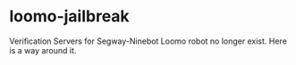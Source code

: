 # loomo-jailbreak
Verification Servers for Segway-Ninebot Loomo robot no longer exist. Here is a way around it.
